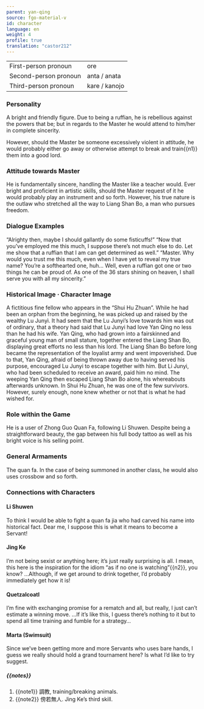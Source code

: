 ```yaml
---
parent: yan-qing
source: fgo-material-v
id: character
language: en
weight: 4
profile: true
translation: "castor212"
---
```


<table>
  <tr><td>First-person pronoun</td><td>ore</td></tr>
  <tr><td>Second-person pronoun</td><td>anta / anata</td></tr>
  <tr><td>Third-person pronoun</td><td>kare / kanojo</td></tr>
</table>

### Personality

A bright and friendly figure.
Due to being a ruffian, he is rebellious against the powers that be; but in regards to the Master he would attend to him/her in complete sincerity.

However, should the Master be someone excessively violent in attitude, he would probably either go away or otherwise attempt to break and train{{n1}} them into a good lord.

### Attitude towards Master

He is fundamentally sincere, handling the Master like a teacher would.
Ever bright and proficient in artistic skills, should the Master request of it he would probably play an instrument and so forth.
However, his true nature is the outlaw who stretched all the way to Liang Shan Bo, a man who pursues freedom.

### Dialogue Examples

“Alrighty then, maybe I should gallantly do some fisticuffs!”
“Now that you’ve employed me this much, I suppose there’s not much else to do. Let me show that a ruffian that I am can get determined as well.”
“Master. Why would you trust me this much, even when I have yet to reveal my true name? You’re a softhearted one, huh… Well, even a ruffian got one or two things he can be proud of. As one of the 36 stars shining on heaven, I shall serve you with all my sincerity.”

### Historical Image · Character Image

A fictitious fine fellow who appears in the “Shui Hu Zhuan”. While he had been an orphan from the beginning, he was picked up and raised by the wealthy Lu Junyì.
It had seem that the Lu Junyi’s love towards him was out of ordinary, that a theory had said that Lu Junyi had love Yan Qing no less than he had his wife.
Yan Qing, who had grown into a fairskinned and graceful young man of small stature, together entered the Liang Shan Bo, displaying great efforts no less than his lord.
The Liang Shan Bo before long became the representation of the loyalist army and went impoverished. Due to that, Yan Qing, afraid of being thrown away due to having served his purpose, encouraged Lu Junyi to escape together with him. But Li Junyi, who had been scheduled to receive an award, paid him no mind.
The weeping Yan Qing then escaped Liang Shan Bo alone, his whereabouts afterwards unknown.
In Shui Hu Zhuan, he was one of the few survivors. However, surely enough, none knew whether or not that is what he had wished for.

### Role within the Game

He is a user of Zhong Guo Quan Fa, following Li Shuwen.
Despite being a straightforward beauty, the gap between his full body tattoo as well as his bright voice is his selling point.

### General Armaments

The quan fa.
In the case of being summoned in another class, he would also uses crossbow and so forth.

### Connections with Characters

#### Li Shuwen

To think I would be able to fight a quan fa jia who had carved his name into historical fact. Dear me, I suppose this is what it means to become a Servant!

#### Jing Ke

I’m not being sexist or anything here; it’s just really surprising is all.
I mean, this here is the inspiration for the idiom “as if no one is watching”{{n2}}, you know?
…Although, if we get around to drink together, I’d probably immediately get how it is!

#### Quetzalcoatl

I’m fine with exchanging promise for a rematch and all, but really, I just can’t estimate a winning move.
…If it’s like this, I guess there’s nothing to it but to spend all time training and fumble for a strategy…

#### Marta (Swimsuit)

Since we’ve been getting more and more Servants who uses bare hands, I guess we really should hold a grand tournament here?
Is what I’d like to try suggest.

##### {{notes}}

1. {{note1}} 調教, training/breaking animals.
2. {{note2}} 傍若無人. Jing Ke’s third skill.
